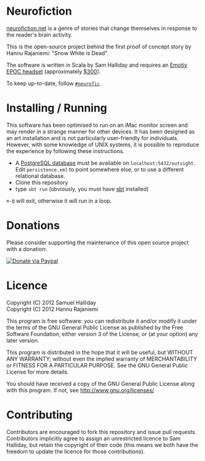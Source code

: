 Neurofiction
============

[neurofiction.net](http://neurofiction.net) is a genre of stories that change themselves in response to the reader's brain activity.

This is the open-source project behind the first proof of concept story by Hannu Rajaniemi: "Snow White is Dead".

The software is written in Scala by Sam Halliday and requires an [Emotiv EPOC headset](https://github.com/fommil/emokit-java) (approximately [$300](http://www.emotiv.com/store/hardware/epoc-bci/epoc-neuroheadset/)).

To keep up-to-date, follow [`#neurofic`](https://twitter.com/search?q=neurofic).

Installing / Running
====================

This software has been optimised to run on an iMac monitor screen and may render in a strange manner for other devices. It has been designed as an art installation and is not particularly user-friendly for individuals. However, with some knowledge of UNIX systems, it is possible to reproduce the experience by following these instructions.

* A [PostgreSQL database](http://www.postgresql.org) must be available on `localhost:5432/outsight`. Edit `persistence.xml` to point somewhere else, or to use a different relational database.
* Clone this repository
* type `sbt run` (obviously, you must have [sbt](http://www.scala-sbt.org/release/docs/Getting-Started/Setup.html) installed)

`⌘-Q` will exit, otherwise it will run in a loop.


Donations
=========

Please consider supporting the maintenance of this open source project with a donation:

[![Donate via Paypal](https://www.paypal.com/en_US/i/btn/btn_donateCC_LG.gif)](https://www.paypal.com/cgi-bin/webscr?cmd=_donations&business=B2HW5ATB8C3QW&lc=GB&item_name=neurofiction&currency_code=GBP&bn=PP%2dDonationsBF%3abtn_donateCC_LG%2egif%3aNonHosted)


Licence
=======

Copyright (C) 2012 Samuel Halliday  
Copyright (C) 2012 Hannu Rajaniemi

This program is free software: you can redistribute it and/or modify
it under the terms of the GNU General Public License as published by
the Free Software Foundation, either version 3 of the License, or
(at your option) any later version.

This program is distributed in the hope that it will be useful,
but WITHOUT ANY WARRANTY; without even the implied warranty of
MERCHANTABILITY or FITNESS FOR A PARTICULAR PURPOSE. See the
GNU General Public License for more details.

You should have received a copy of the GNU General Public License
along with this program. If not, see http://www.gnu.org/licenses/


Contributing
============

Contributors are encouraged to fork this repository and issue pull
requests. Contributors implicitly agree to assign an unrestricted licence
to Sam Halliday, but retain the copyright of their code (this means
we both have the freedom to update the licence for those contributions).

